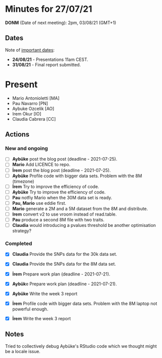 # Minutes for 27/07/21

**DONM** (Date of next meeting): 2pm, 03/08/21 (GMT+1) 

## Dates

Note of [important dates](https://summerofhpc.prace-ri.eu/timeline-2021/):

* **24/08/21** - Presentations 11am CEST.
* **31/08/21** - Final report submitted.

# Present

 * Mario Antonioletti [MA]
 * Pau Navarro [PN]
 * Aybuke Ozcelik [AO]
 * Irem Okur [IO]
 * Claudia Cabrera [CC]

## Actions

### New and ongoing

- [ ] **Aybüke** post the blog post (deadline - 2021-07-25).
- [ ] **Mario** Add LICENCE to repo.
- [ ] **İrem** post the blog post (deadline - 2021-07-25).
- [ ] **Aybüke** Profile code with bigger data sets.
  Problem with the 8M (timezone)
- [ ] **İrem** Try to improve the efficiency of code.
- [ ] **Aybüke** Try to improve the efficiency of code.
- [ ] **Pau** notfiy Mario when the 30M data set is ready.
- [ ] **Pau, Mario** use eddie first.
- [ ] **Mario** generate a 2M and a 5M dataset from the 8M and distribute.
- [ ] **Irem** convert v2 to use vroom instead of read.table.
- [ ] **Pau** produce a second 8M file with two traits.
- [ ] **Claudia** would introducing a pvalues threshold be another optimisation strategy?

### Completed

- [x] **Claudia** Provide the SNPs data for the 30k data set.
- [x] **Claudia** Provide the SNPs data for the 8M data set.
- [x] **İrem** Prepare work plan (deadline - 2021-07-21).
- [x] **Aybük**e Prepare work plan (deadline - 2021-07-21).
- [x] **Aybüke** Write the week 3 report 
- [x] **İrem** Profile code with bigger data sets.
  Problem with the 8M laptop not powerful enough.
- [x] **İrem** Write the week 3 report


## Notes

Tried to collectively debug Aybüke's RStudio code which we thought might be a locale issue.
